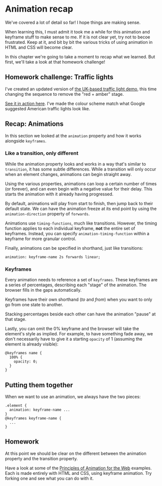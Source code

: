 # Animation recap

We've covered a lot of detail so far! I hope things are making sense.

When learning this, I must admit it took me a while for this animation and keyframe stuff to make sense to me. If it is not clear yet, try not to becoe frustrated. Keep at it, and bit by bit the various tricks of using animation in HTML and CSS will become clear.

In this chapter we're going to take a moment to recap what we learned. But first, we'll take a look at that homework challenge!

## Homework challenge: Traffic lights

I've created an updated version of [the UK-based traffic light demo](http://codepen.io/donovanh/pen/ogRRdR?editors=010), this time changing the sequence to remove the "red + amber" stage.

[See it in action here](http://codepen.io/donovanh/pen/vEqbdw?editors=010). I've made the colour scheme match what Google suggested American traffic lights look like.

## Recap: Animations

In this section we looked at the `animation` property and how it works alongside `keyframes`.

### Like a transition, only different

While the animation property looks and works in a way that's similar to `transition`, it has some subtle differences. While a transition will only occur when an element changes, animations can begin straight away.

Using the various properties, animations can loop a certain number of times (or forever), and can even begin with a negative value for their delay. This starts the animation with it already having progressed.

By default, animations will play from start to finish, then jump back to their default state. We can have the animation freeze at its end point by using the `animation-direction` property of `forwards`.

Animations use `timing-functions`, much like transitions. However, the timing function applies to each individual keyframe, **not** the entire set of keyframes. Instead, you can specify `animation-timing-function` within a keyframe for more granular control.

Finally, animations can be specified in shorthand, just like transitions:

    animation: keyframe-name 2s forwards linear;

### Keyframes

Every animation needs to reference a set of `keyframes`. These keyframes are a series of percentages, describing each "stage" of the animation. The browser fills in the gaps automatically.

Keyframes have their own shorthand (_to_ and _from_) when you want to only go from one state to another.

Stacking percentages beside each other can have the animation "pause" at that stage.

Lastly, you can omit the 0% keyframe and the browser will take the element's style as implied. For example, to have something fade away, we don't necessarily have to give it a starting `opacity` of 1 (assuming the element is already visible):

    @keyframes name {
      100% {
        opacity: 0;
      }
    }

## Putting them together

When we want to use an animation, we always have the two pieces:

    .element {
      animation: keyframe-name ...
    }
    @keyframes keyframe-name {
      ...
    }

## Homework

At this point we should be clear on the different between the animation property and the transition property.

Have a look at some of the [Principles of Animation for the Web](http://codepen.io/collection/AxKOdY/) examples. Each is made entirely with HTML and CSS, using keyframe animation. Try forking one and see what you can do with it.
